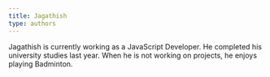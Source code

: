 ```yaml
---
title: Jagathish
type: authors
---
```

Jagathish is currently working as a JavaScript Developer. He completed his university studies last year. When he is not working on projects, he enjoys playing Badminton.
